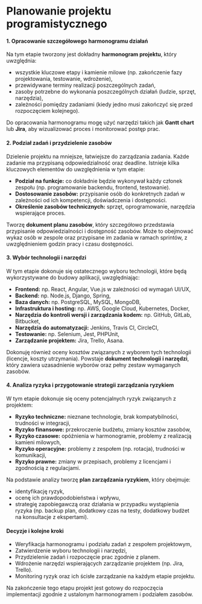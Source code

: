 # Planowanie projektu programistycznego  

#### 1. **Opracowanie szczegółowego harmonogramu działań**  
Na tym etapie tworzony jest dokładny **harmonogram projektu**, który uwzględnia:  
- wszystkie kluczowe etapy i kamienie milowe (np. zakończenie fazy projektowania, testowanie, wdrożenie),  
- przewidywane terminy realizacji poszczególnych zadań,  
- zasoby potrzebne do wykonania poszczególnych działań (ludzie, sprzęt, narzędzia),  
- zależności pomiędzy zadaniami (kiedy jedno musi zakończyć się przed rozpoczęciem kolejnego).  

Do opracowania harmonogramu mogę użyć narzędzi takich jak **Gantt chart** lub **Jira**, aby wizualizować proces i monitorować postęp prac.

#### 2. **Podział zadań i przydzielenie zasobów**  
Dzielenie projektu na mniejsze, łatwiejsze do zarządzania zadania. Każde zadanie ma przypisaną odpowiedzialność oraz deadline. Istnieje kilka kluczowych elementów do uwzględnienia w tym etapie:  
- **Podział na funkcje:** co dokładnie będzie wykonywał każdy członek zespołu (np. programowanie backendu, frontend, testowanie).  
- **Dostosowanie zasobów:** przypisanie osób do konkretnych zadań w zależności od ich kompetencji, doświadczenia i dostępności.  
- **Określenie zasobów technicznych:** sprzęt, oprogramowanie, narzędzia wspierające proces.  

Tworzę **dokument planu zasobów**, który szczegółowo przedstawia przypisanie odpowiedzialności i dostępność zasobów. Może to obejmować wykaz osób w zespole oraz przypisane im zadania w ramach sprintów, z uwzględnieniem godzin pracy i czasu dostępności.

#### 3. **Wybór technologii i narzędzi**  
W tym etapie dokonuje się ostatecznego wyboru technologii, które będą wykorzystywane do budowy aplikacji, uwzględniając:  
- **Frontend:** np. React, Angular, Vue.js w zależności od wymagań UI/UX,  
- **Backend:** np. Node.js, Django, Spring,  
- **Baza danych:** np. PostgreSQL, MySQL, MongoDB,  
- **Infrastruktura i hosting:** np. AWS, Google Cloud, Kubernetes, Docker,  
- **Narzędzia do kontroli wersji i zarządzania kodem:** np. GitHub, GitLab, Bitbucket,  
- **Narzędzia do automatyzacji:** Jenkins, Travis CI, CircleCI,  
- **Testowanie:** np. Selenium, Jest, PHPUnit,  
- **Zarządzanie projektem:** Jira, Trello, Asana.  

Dokonuję również oceny kosztów związanych z wyborem tych technologii (licencje, koszty utrzymania). Powstaje **dokument technologii i narzędzi**, który zawiera uzasadnienie wyborów oraz pełny zestaw wymaganych zasobów.

#### 4. **Analiza ryzyka i przygotowanie strategii zarządzania ryzykiem**  
W tym etapie dokonuje się oceny potencjalnych ryzyk związanych z projektem:  
- **Ryzyko techniczne:** nieznane technologie, brak kompatybilności, trudności w integracji,  
- **Ryzyko finansowe:** przekroczenie budżetu, zmiany kosztów zasobów,  
- **Ryzyko czasowe:** opóźnienia w harmonogramie, problemy z realizacją kamieni milowych,  
- **Ryzyko operacyjne:** problemy z zespołem (np. rotacja), trudności w komunikacji,  
- **Ryzyko prawne:** zmiany w przepisach, problemy z licencjami i zgodnością z regulacjami.  

Na podstawie analizy tworzę **plan zarządzania ryzykiem**, który obejmuje:  
- identyfikację ryzyk,  
- ocenę ich prawdopodobieństwa i wpływu,  
- strategię zapobiegawczą oraz działania w przypadku wystąpienia ryzyka (np. backup plan, dodatkowy czas na testy, dodatkowy budżet na konsultacje z ekspertami).  

#### **Decyzje i kolejne kroki**  
- Weryfikacja harmonogramu i podziału zadań z zespołem projektowym,  
- Zatwierdzenie wyboru technologii i narzędzi,  
- Przydzielenie zadań i rozpoczęcie prac zgodnie z planem.  
- Wdrożenie narzędzi wspierających zarządzanie projektem (np. Jira, Trello).  
- Monitoring ryzyk oraz ich ścisłe zarządzanie na każdym etapie projektu.  

Na zakończenie tego etapu projekt jest gotowy do rozpoczęcia implementacji zgodnie z ustalonym harmonogramem i podziałem zasobów.
